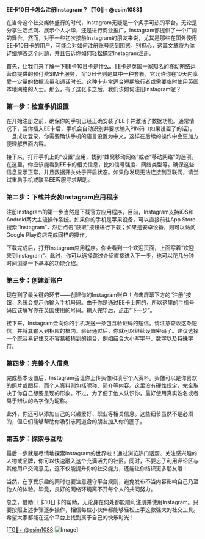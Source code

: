 **EE卡10日卡怎么注册Instagram？【TG💪+ @esim1088】**

在当今这个社交媒体盛行的时代，Instagram无疑是一个炙手可热的平台。无论是分享生活点滴、展示个人才华，还是进行商业推广，Instagram都提供了一个广阔的舞台。然而，对于一些初次接触Instagram的朋友来说，尤其是那些在国外使用EE卡10日卡的用户，可能会对如何注册账号感到困惑。别担心，这篇文章将为你详细解答这个问题，并且告诉你如何轻松搞定Instagram注册。

首先，让我们来了解一下EE卡10日卡是什么。EE卡是英国一家知名的移动网络运营商提供的预付费SIM卡服务，而10日卡则是其中一种套餐，它允许你在10天内享受一定量的数据流量和通话时长。这种卡非常适合短期旅行者或需要临时使用英国本地网络的人士。那么，有了这张卡之后，我们该如何注册Instagram呢？

### 第一步：检查手机设置

在开始注册之前，确保你的手机已经正确安装了EE卡并激活了数据功能。通常情况下，当你插入EE卡后，手机会自动识别并要求输入PIN码（如果设置了的话）。一旦成功登录，你需要确认手机的语言设置为中文，这样在后续的操作中会更加方便理解界面内容。

接下来，打开手机上的“设置”应用，找到“蜂窝移动网络”或者“移动网络”的选项。在这里，你应该能看到EE卡的相关信息，比如信号强度、网络类型等。确保这些信息显示正常，并且数据开关处于开启状态。如果你发现无法连接到互联网，请尝试重启手机或联系EE客服寻求帮助。

### 第二步：下载并安装Instagram应用程序

注册Instagram的第一步当然是下载官方应用程序。目前，Instagram支持iOS和Android两大主流操作系统。如果你的手机是苹果设备，可以直接前往App Store搜索“Instagram”，然后点击“获取”按钮进行下载；如果是安卓设备，则可以访问Google Play商店完成同样的操作。

下载完成后，打开Instagram应用程序。你会看到一个欢迎页面，上面写着“欢迎来到Instagram”。此时，你可以选择跳过介绍直接进入下一步，也可以花几分钟时间浏览一下基本的功能介绍。

### 第三步：创建新账户

现在到了最关键的环节——创建你的Instagram账户！点击屏幕下方的“注册”按钮，系统会提示你输入手机号码。由于你是通过EE卡上网的，所以这里的手机号码应该填写你在英国使用的号码。输入完毕后，点击“下一步”。

接下来，Instagram会向你的手机发送一条包含验证码的短信。请注意查收这条短信，并将其输入到相应的框内。验证通过后，你就可以继续设置密码了。建议选择一个既容易记住又不容易被猜到的组合，例如结合大小写字母、数字以及特殊字符。

### 第四步：完善个人信息

完成基本设置后，Instagram会让你上传头像和填写个人资料。头像可以是你喜欢的照片或图标，而个人资料则包括昵称、简介等内容。这里没有硬性规定，完全取决于你自己想要呈现的形象。不过，为了便于他人认识你，最好使用真实姓名或者易于辨认的名字作为昵称。

此外，你还可以添加自己的兴趣爱好、职业等相关信息。这些细节虽然不是必须的，但它们能够帮助你吸引志同道合的朋友加入你的圈子。

### 第五步：探索与互动

最后一步就是尽情地探索Instagram的世界啦！通过浏览热门话题、关注感兴趣的人物或品牌，你可以快速融入这个充满活力的社区。同时，不要忘了利用评论区与其他用户交流意见，这不仅能提升你的社交能力，还能让你结识更多朋友哦！

当然，在享受乐趣的同时也要注意遵守平台规则，避免发布不当内容影响自己乃至他人的体验。毕竟，良好的网络环境离不开每个人的共同努力。

总之，借助EE卡10日卡的帮助，无论身在何处都能顺利注册并使用Instagram。只要按照上述步骤逐步操作，相信每位小伙伴都能够轻松上手这款强大的社交工具。希望大家都能在这个平台上找到属于自己的快乐时光！

[[TG💪+ @esim1088](https://t.me/s/esim1088) ![Image](https://i.postimg.cc/4NQfJmqS/Snipaste-2025-05-13-00-14-12.png)]